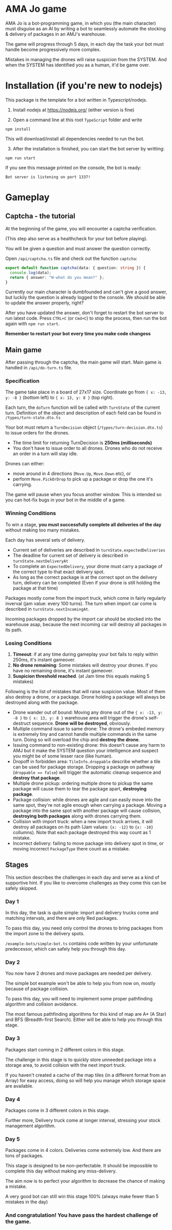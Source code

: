# AMA Jo game

AMA Jo is a bot-programming game, in which you (the main character) must disguise as an AI by writing a bot to seamlessly automate the stocking & delivery of packages in an AMJ's warehouse.

The game will progress through 5 days, in each day the task your bot must handle become progressively more complex.

Mistakes in managing the drones will raise suspicion from the SYSTEM. And when the SYSTEM has identified you as a human, it'd be game over.

# Installation (if you're new to nodejs)

This package is the template for a bot written in Typescript/nodejs.

1. Install nodejs at https://nodejs.org/ (either version is fine)

2. Open a command line at this root `TypeScript` folder and write

```
npm install
```

This will download/install all dependencies needed to run the bot.

3. After the installation is finished, you can start the bot server by writting:

```
npm run start
```

If you see this message printed on the console, the bot is ready:

```
Bot server is listening on port 1337!
```

# Gameplay

## Captcha - the tutorial

At the beginning of the game, you will encounter a captcha verification.

(This step also serve as a healthcheck for your bot before playing).

You will be given a question and must answer the question correctly.

Open `/api/captcha.ts` file and check out the function `captcha`:

```typescript
export default function captcha(data: { question: string }) {
  console.log(data);
  return { answer: "W-what do you mean?" };
}
```

Currently our main character is dumbfounded and can't give a good answer, but luckily the question is already logged to the console. We should be able to update the answer properly, right?

After you have updated the answer, don't forget to restart the bot server to run latest code. Press `CTRL+C` (or `Cmd+C`) to stop the process, then run the bot again with `npm run start`.

**Remember to restart your bot every time you make code changess**

## Main game

After passing through the captcha, the main game will start. Main game is handled in `/api/do-turn.ts` file.

### Specification

The game take place in a board of 27x17 size. Coordinate go from `{ x: -13, y: -8 }` (bottom left) to `{ x: 13, y: 8 }` (top right).

Each turn, the `doTurn` function will be called with `TurnState` of the current turn. Definition of the object and description of each field can be found in `/types/turn-state.dto.ts`

Your bot must return a `TurnDecision` object (`/types/turn-decision.dto.ts`) to issue orders for the drones.

- The time limit for returning TurnDecision is **250ms (milliseconds)**
- You don't have to issue order to all drones. Drones who do not receive an order in a turn will stay idle.

Drones can either:

- move around in 4 directions (`Move.Up`, `Move.Down` etc), or
- perform `Move.PickOrDrop` to pick up a package or drop the one it's carrying.

The game will pause when you focus another window. This is intended so you can hot-fix bugs in your bot in the middle of a game.

### Winning Conditions

To win a stage, **you must successfully complete all deliveries of the day** without making too many mistakes.

Each day has several sets of delivery.

- Current set of deliveries are described in `turnState.expectedDeliveries`
- The deadline for current set of delivery is described in `turnState.nextDeliveryAt`
- To complete an `ExpectedDelivery`, your drone must carry a package of the correct type to that exact delivery spot.
- As long as the correct package is at the correct spot on the delivery turn, delivery can be completed (Even if your drone is still holding the package at that time)

Packages mostly come from the import truck, which come in fairly regularly inverval (jam value: every 100 turns). The turn when import car come is described in `turnState.nextIncomingAt`.

Incoming packages dropped by the import car should be stocked into the warehouse asap, because the next incoming car will destroy all packages in its path.

### Losing Conditions

1. **Timeout**: if at any time during gameplay your bot fails to reply within 250ms, it's instant gameover.
2. **No drone remaining**: Some mistakes will destroy your drones. If you have no remaining drone, it's instant gameover.
3. **Suspicion threshold reached**. (at Jam time this equals making 5 mistakes)

Following is the list of mistakes that will raise suspicion value. Most of them also destroy a drone, or a package. Drone holding a package will always be destroyed along with the package.

- Drone wander out of bound: Moving any drone out of the `{ x: -13, y: -8 }` to `{ x: 13, y: 8 }` warehouse area will trigger the drone's self-destruct sequence. **Drone will be destroyed**, obviously.
- Multiple command issue to same drone: The drone's embeded memory is extremely tiny and cannot handle multiple commands in the same turn. Doing so will overload the chip and **destroy the drone**.
- Issuing command to non-existing drone: this doesn't cause any harm to AMJ but it make the SYSTEM question your intelligence and suspect you might be of some lesser race (like human).
- Dropoff in forbidden area: `TileInfo.droppable` describe whether a tile can be used for package storage. Dropping a package on pathway (`droppable == false`) will trigger the automatic cleanup sequence and **destroy that package**.
- Multiple drone pickup: ordering multiple drone to pickup the same package will cause them to tear the package apart, **destroying package**.
- Package collision: while drones are agile and can easily move into the same spot, they're not agile enough when carrying a package. Moving a package into the same spot with another package will cause collision, **destroying both packages** along with drones carrying them.
- Collision with import truck: when a new import truck arrives, it will destroy all packages on its path (Jam values: `{x: -12}` to `{x: -10}` collumns). Note that each package destroyed this way count as 1 mistake.
- Incorrect delivery: failing to move package into delivery spot in time, or moving incorrect `PackageType` there count as a mistake.

## Stages

This section describes the challenges in each day and serve as a kind of supportive hint. If you like to overcome challenges as they come this can be safely skipped.

### Day 1

In this day, the task is quite simple: import and delivery trucks come and matching intervals, and there are only Red packages.

To pass this day, you need only control the drones to bring packages from the import zone to the delivery spots.

`/example-bots/simple-bot.ts` contains code written by your unfortunate predecessor, which can safely help you through this day.

### Day 2

You now have 2 drones and move packages are needed per delivery.

The simple bot example won't be able to help you from now on, mostly because of package collision.

To pass this day, you will need to implement some proper pathfinding algorithm and collision avoidance.

The most famous pathfinding algorithms for this kind of map are A\* (A Star) and BFS (Breadth-first Search). Either will be able to help you through this stage.

### Day 3

Packages start coming in 2 different colors in this stage.

The challenge in this stage is to quickly store unneeded package into a storage area, to avoid collsion with the next import truck.

If you haven't created a cache of the map tiles (in a different format from an Array) for easy access, doing so will help you manage which storage space are available.

### Day 4

Packages come in 3 different colors in this stage.

Further more, Delivery truck come at longer interval, stressing your stock management algorithm.

### Day 5

Packages come in 4 colors. Deliveries come extremely low. And there are tons of packages.

This stage is designed to be non-perfectable. It should be impossible to complete this day without making any miss-delivery.

The aim now is to perfect your algorithm to decrease the chance of making a mistake.

A very good bot can still win this stage 100% (always make fewer than 5 mistakes in the day)

### And congratulation! You have pass the hardest challenge of the game.
